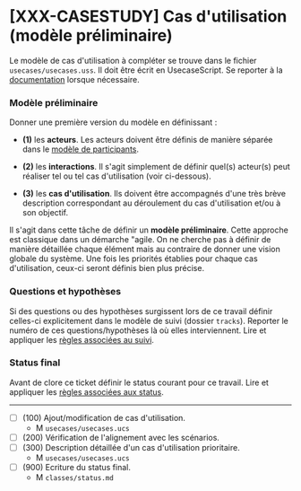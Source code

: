 [XXX-CASESTUDY] Cas d'utilisation (modèle préliminaire)
===================================================================

Le modèle de cas d'utilisation à compléter se trouve dans le fichier
``usecases/usecases.uss``. Il doit être écrit en UsecaseScript.
Se reporter à la [documentation](https://modelscript.readthedocs.io/en/latest/scripts/usecases/index.html) lorsque nécessaire.

### Modèle préliminaire 

Donner une première version du modèle en définissant :

*  **(1)** les **acteurs**. Les acteurs doivent être définis de manière séparée
   dans le [modèle de participants](https://modelscript.readthedocs.io/en/latest/scripts/participants/index.html).

*  **(2)** les **interactions**. Il s'agit simplement de définir quel(s)
   acteur(s) peut réaliser tel ou tel cas d'utilisation (voir ci-dessous).
   
*  **(3)** les **cas d'utilisation**. Ils doivent être accompagnés 
   d'une très brève description correspondant au déroulement 
   du cas d'utilisation et/ou à son objectif.
   
   
Il s'agit dans cette tâche de définir un **modèle préliminaire**. Cette 
approche est classique dans un démarche "agile. On ne
cherche pas à définir de manière détaillée chaque élément 
mais au contraire de donner une vision globale du système.
Une fois les priorités établies pour chaque cas d'utilisation, ceux-ci
seront définis bien plus précise.

### Questions et hypothèses

Si des questions ou des hypothèses surgissent lors de ce travail
définir celles-ci explicitement dans le modèle de suivi
(dossier ``tracks``). Reporter le numéro de ces questions/hypothèses
là où elles interviennent. Lire et appliquer les [règles associées au suivi](https://modelscript.readthedocs.io/en/latest/scripts/tracks/index.html#rules). 
 
### Status final

Avant de clore ce ticket définir le status courant pour ce travail. Lire et appliquer les [règles associées aux status](https://modelscript.readthedocs.io/en/latest/methods/status.html#rules).

________

- [ ] (100) Ajout/modification de cas d'utilisation.
    - M ``usecases/usecases.ucs``
- [ ] (200) Vérification de l'alignement avec les scénarios.
- [ ] (300) Description détaillée d'un cas d'utilisation prioritaire.
    - M ``usecases/usecases.ucs``
- [ ] (900) Ecriture du status final.
    - M ``classes/status.md``

    

